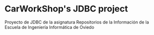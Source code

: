 # CarWorkShop's JDBC project
Proyecto de JDBC de la asignatura Repositorios de la Información de la Escuela de Ingeniería Informática de Oviedo
